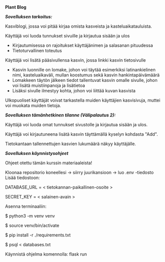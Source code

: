**Plant Blog**

***Sovelluksen tarkoitus:***

Kasviblogi, jossa voi pitää kirjaa omista kasveista ja kasteluaikatauluista.

Käyttäjä voi luoda tunnukset sivuille ja kirjautua sisään ja ulos
- Kirjautumisessa on rajoitukset käyttäjänimen ja salasanan pituudessa
- Tietoturvallinen toteutus

Käyttäjä voi lisätä pääsivullensa kasvin, jossa linkki kasvin tietosivulle
- Kasvin luonnille on lomake, johon voi täytää esimerkiksi latinankielinen nimi, kasteluaikaväli, mullan koostumus sekä kasvin hankintapäivämäärä
- Lomakkeen täytön jälkeen tiedot tallentuvat kasvin omalle sivulle, johon voi lisätä muistiinpanoja ja lisätietoa
- Lisäksi sivulle ilmestyy kohta, johon voi liittää kuvan kasvista

Ulkopuoliset käyttäjät voivat tarkastella muiden käyttäjien kasvisivuja, muttei voi muokata muiden tietoja. 

***Sovelluksen tämänhetkinen tilanne (Välipalautus 2):***

Käyttäjä voi luoda omat tunnukset sivustolle ja kirjautua sisään ja ulos.

Käyttäjä voi kirjautuneena lisätä kasvin täyttämällä kyselyn kohdasta "Add".

Tietokantaan tallennettujen kasvien lukumäärä näkyy käyttäjälle. 

***Sovelluksen käynnistysohjeet***

Ohjeet otettu tämän kurssin materiaaleista!

Kloonaa repositorio koneellesi -> siirry juurikansioon -> luo .env -tiedosto
Lisää tiedostoon:

DATABASE_URL = < tietokannan-paikallinen-osoite >

SECRET_KEY = < salainen-avain >

Asenna terminaaliin:

$ python3 -m venv venv

$ source venv/bin/activate

$ pip install -r ./requirements.txt

$ psql < databases.txt

Käynnistä ohjelma komennolla: flask run
 
